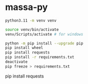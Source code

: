 # massa-py


```bash
python3.11 -m venv venv

source venv/bin/activate
venv/Scripts/activate # for windows

python -m pip install --upgrade pip
pip install wheel
pip install requests
pip install -r requirements.txt
deactivate
pip freeze > requirements.txt
```
pip install requests

